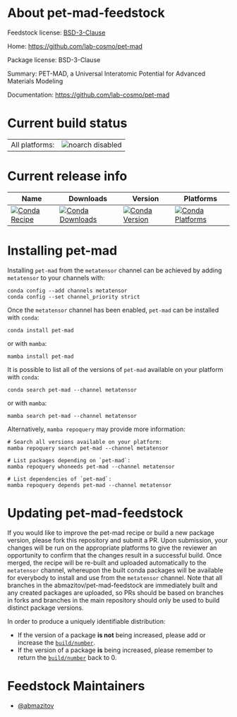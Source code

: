 About pet-mad-feedstock
=======================

Feedstock license: [BSD-3-Clause](https://github.com/abmazitov/pet-mad-feedstock/blob/main/LICENSE.txt)

Home: https://github.com/lab-cosmo/pet-mad

Package license: BSD-3-Clause

Summary: PET-MAD, a Universal Interatomic Potential for Advanced Materials Modeling

Documentation: https://github.com/lab-cosmo/pet-mad

Current build status
====================


<table><tr>
    <td>All platforms:</td>
    <td>
      <img src="https://img.shields.io/badge/noarch-disabled-lightgrey.svg" alt="noarch disabled">
    </td>
  </tr>
</table>

Current release info
====================

| Name | Downloads | Version | Platforms |
| --- | --- | --- | --- |
| [![Conda Recipe](https://img.shields.io/badge/recipe-pet--mad-green.svg)](https://anaconda.org/metatensor/pet-mad) | [![Conda Downloads](https://img.shields.io/conda/dn/metatensor/pet-mad.svg)](https://anaconda.org/metatensor/pet-mad) | [![Conda Version](https://img.shields.io/conda/vn/metatensor/pet-mad.svg)](https://anaconda.org/metatensor/pet-mad) | [![Conda Platforms](https://img.shields.io/conda/pn/metatensor/pet-mad.svg)](https://anaconda.org/metatensor/pet-mad) |

Installing pet-mad
==================

Installing `pet-mad` from the `metatensor` channel can be achieved by adding `metatensor` to your channels with:

```
conda config --add channels metatensor
conda config --set channel_priority strict
```

Once the `metatensor` channel has been enabled, `pet-mad` can be installed with `conda`:

```
conda install pet-mad
```

or with `mamba`:

```
mamba install pet-mad
```

It is possible to list all of the versions of `pet-mad` available on your platform with `conda`:

```
conda search pet-mad --channel metatensor
```

or with `mamba`:

```
mamba search pet-mad --channel metatensor
```

Alternatively, `mamba repoquery` may provide more information:

```
# Search all versions available on your platform:
mamba repoquery search pet-mad --channel metatensor

# List packages depending on `pet-mad`:
mamba repoquery whoneeds pet-mad --channel metatensor

# List dependencies of `pet-mad`:
mamba repoquery depends pet-mad --channel metatensor
```




Updating pet-mad-feedstock
==========================

If you would like to improve the pet-mad recipe or build a new
package version, please fork this repository and submit a PR. Upon submission,
your changes will be run on the appropriate platforms to give the reviewer an
opportunity to confirm that the changes result in a successful build. Once
merged, the recipe will be re-built and uploaded automatically to the
`metatensor` channel, whereupon the built conda packages will be available for
everybody to install and use from the `metatensor` channel.
Note that all branches in the abmazitov/pet-mad-feedstock are
immediately built and any created packages are uploaded, so PRs should be based
on branches in forks and branches in the main repository should only be used to
build distinct package versions.

In order to produce a uniquely identifiable distribution:
 * If the version of a package **is not** being increased, please add or increase
   the [``build/number``](https://docs.conda.io/projects/conda-build/en/latest/resources/define-metadata.html#build-number-and-string).
 * If the version of a package **is** being increased, please remember to return
   the [``build/number``](https://docs.conda.io/projects/conda-build/en/latest/resources/define-metadata.html#build-number-and-string)
   back to 0.

Feedstock Maintainers
=====================

* [@abmazitov](https://github.com/abmazitov/)

